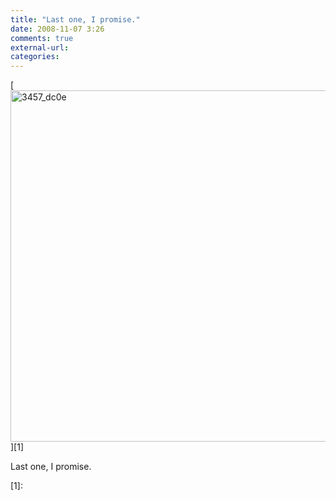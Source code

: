 ```yaml
---
title: "Last one, I promise."
date: 2008-11-07 3:26
comments: true
external-url:
categories:
---
```

[<img src="http://1.asset.soup.io/asset/0168/3457_dc0e.jpeg" width="900" height="562" alt="3457_dc0e" />][1]

Last one, I promise.

  [1]:
